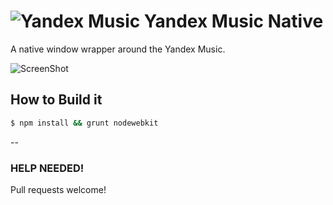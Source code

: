 ![Yandex Music](https://cdn.rawgit.com/miolini/yandexmusicnative/master/render/logo_github.png "Yandex Music Native!")
Yandex Music Native
================

A native window wrapper around the Yandex Music.
 
![ScreenShot](https://cdn.rawgit.com/miolini/yandexmusicnative/master/render/screenshot.png "Screenshot!")

## How to Build it

````bash
$ npm install && grunt nodewebkit
````

--


### HELP NEEDED!

Pull requests welcome!
